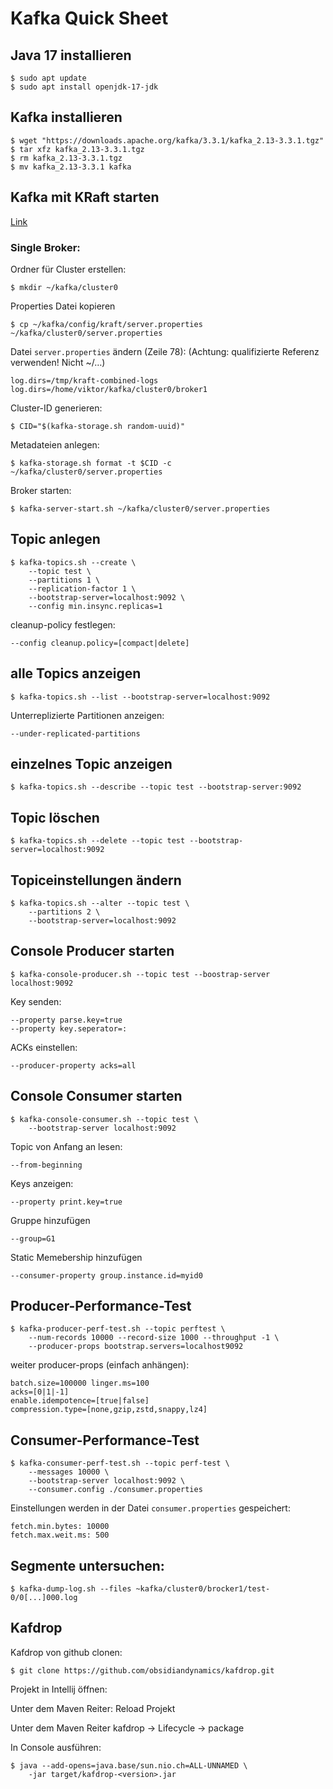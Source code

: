 # Kafka Quick Sheet


## Java 17 installieren


```
$ sudo apt update
$ sudo apt install openjdk-17-jdk
```



## Kafka installieren


```
$ wget "https://downloads.apache.org/kafka/3.3.1/kafka_2.13-3.3.1.tgz"
$ tar xfz kafka_2.13-3.3.1.tgz
$ rm kafka_2.13-3.3.1.tgz
$ mv kafka_2.13-3.3.1 kafka
```



## Kafka mit KRaft starten

[Link](https://kafka.apache.org/quickstart#quickstart_startserver)


### Single Broker:

Ordner für Cluster erstellen:


```
$ mkdir ~/kafka/cluster0
```


Properties Datei kopieren


```
$ cp ~/kafka/config/kraft/server.properties ~/kafka/cluster0/server.properties
```


Datei `server.properties` ändern (Zeile 78): (Achtung: qualifizierte Referenz verwenden! Nicht ~/…)


```
log.dirs=/tmp/kraft-combined-logs
log.dirs=/home/viktor/kafka/cluster0/broker1
```


Cluster-ID generieren:


```
$ CID="$(kafka-storage.sh random-uuid)"
```


Metadateien anlegen:


```
$ kafka-storage.sh format -t $CID -c ~/kafka/cluster0/server.properties
```


Broker starten:


```
$ kafka-server-start.sh ~/kafka/cluster0/server.properties
```



## Topic anlegen


```
$ kafka-topics.sh --create \
    --topic test \
    --partitions 1 \
    --replication-factor 1 \
    --bootstrap-server=localhost:9092 \
    --config min.insync.replicas=1
```


cleanup-policy festlegen:


```
--config cleanup.policy=[compact|delete]
```



## alle Topics anzeigen


```
$ kafka-topics.sh --list --bootstrap-server=localhost:9092
```


Unterreplizierte Partitionen anzeigen:


```
--under-replicated-partitions
```



## einzelnes Topic anzeigen


```
$ kafka-topics.sh --describe --topic test --bootstrap-server:9092
```



## Topic löschen


```
$ kafka-topics.sh --delete --topic test --bootstrap-server=localhost:9092
```



## Topiceinstellungen ändern


```
$ kafka-topics.sh --alter --topic test \
    --partitions 2 \
    --bootstrap-server=localhost:9092
```



## Console Producer starten


```
$ kafka-console-producer.sh --topic test --boostrap-server localhost:9092
```


Key senden:


```
--property parse.key=true
--property key.seperator=:
```


ACKs einstellen:


```
--producer-property acks=all
```



## Console Consumer starten


```
$ kafka-console-consumer.sh --topic test \
    --bootstrap-server localhost:9092
```


Topic von Anfang an lesen:


```
--from-beginning
```


Keys anzeigen:


```
--property print.key=true
```


Gruppe hinzufügen


```
--group=G1
```


Static Memebership hinzufügen


```
--consumer-property group.instance.id=myid0
```



## Producer-Performance-Test


```
$ kafka-producer-perf-test.sh --topic perftest \
	--num-records 10000 --record-size 1000 --throughput -1 \
	--producer-props bootstrap.servers=localhost9092
```


weiter producer-props (einfach anhängen):


```
batch.size=100000 linger.ms=100
acks=[0|1|-1]
enable.idempotence=[true|false]
compression.type=[none,gzip,zstd,snappy,lz4]
```



## Consumer-Performance-Test


```
$ kafka-consumer-perf-test.sh --topic perf-test \
    --messages 10000 \
    --bootstrap-server localhost:9092 \
    --consumer.config ./consumer.properties
```


Einstellungen werden in der Datei `consumer.properties` gespeichert:


```
fetch.min.bytes: 10000
fetch.max.weit.ms: 500
```



## Segmente untersuchen:


```
$ kafka-dump-log.sh --files ~kafka/cluster0/brocker1/test-0/0[...]000.log
```



## Kafdrop

Kafdrop von github clonen:


```
$ git clone https://github.com/obsidiandynamics/kafdrop.git
```


Projekt in Intellij öffnen:

Unter dem Maven Reiter: Reload Projekt

Unter dem Maven Reiter kafdrop → Lifecycle → package

In Console ausführen:


```
$ java --add-opens=java.base/sun.nio.ch=ALL-UNNAMED \
    -jar target/kafdrop-<version>.jar
